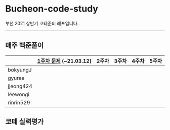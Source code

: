# Bucheon-code-study
부천 2021 상반기 코테준비 레포입니다.



---

## 매주 백준풀이

|           | [**1주차 문제**](https://www.acmicpc.net/group/workbook/view/10500/31095) (~21.03.12) | 2주차 | 3주차 | 4주차 | 5주차 |
| --------- | ------------------------------------------------------------ | ----- | ----- | ----- | ----- |
| bokyungJ  |                                                              |       |       |       |       |
| gyuree    |                                                              |       |       |       |       |
| jjeong424 |                                                              |       |       |       |       |
| leewongi  |                                                              |       |       |       |       |
| rinrin529 |                                                              |       |       |       |       |



## 코테 실력평가